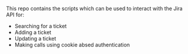 This repo contains the scripts which can be used to interact with the Jira API for:

- Searching for a ticket
- Adding a ticket
- Updating a ticket
- Making calls using cookie absed authentication